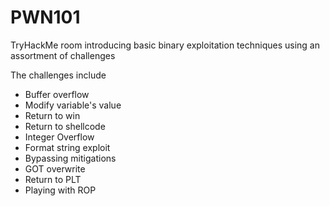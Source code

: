 # PWN101
TryHackMe room introducing basic binary exploitation techniques using an assortment of challenges

The challenges include

* Buffer overflow
* Modify variable's value
* Return to win
* Return to shellcode
* Integer Overflow
* Format string exploit
* Bypassing mitigations
* GOT overwrite
* Return to PLT
* Playing with ROP
